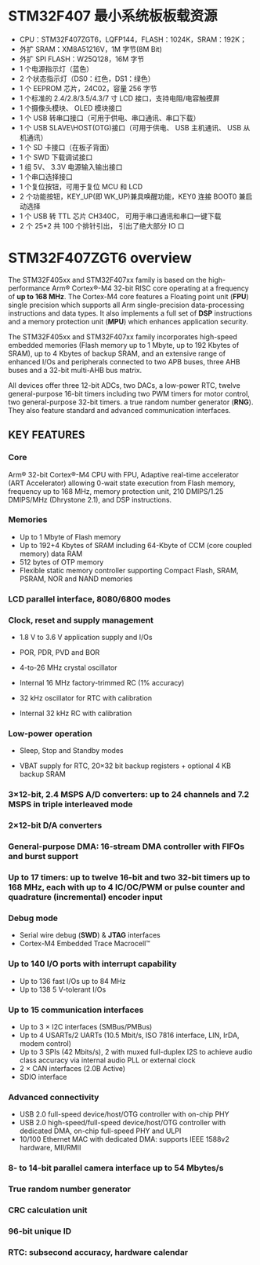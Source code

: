 # STM32F407 最小系统板板载资源
- CPU：STM32F407ZGT6，LQFP144，FLASH：1024K，SRAM：192K；
- 外扩 SRAM：XM8A51216V，1M 字节(8M Bit)
- 外扩 SPI FLASH：W25Q128，16M 字节
- 1 个电源指示灯（蓝色）
- 2 个状态指示灯（DS0：红色，DS1：绿色）
- 1 个 EEPROM 芯片，24C02，容量 256 字节
- 1 个标准的 2.4/2.8/3.5/4.3/7 寸 LCD 接口，支持电阻/电容触摸屏
- 1 个摄像头模块、 OLED 模块接口
- 1 个 USB 转串口接口（可用于供电、串口通讯、串口下载）
- 1 个 USB SLAVE\HOST(OTG)接口（可用于供电、 USB 主机通讯、 USB 从机通讯）
- 1 个 SD 卡接口（在板子背面）
- 1 个 SWD 下载调试接口
- 1 组 5V、 3.3V 电源输入输出接口
- 1 个串口选择接口
- 1 个复位按钮，可用于复位 MCU 和 LCD
- 2 个功能按钮，KEY_UP(即 WK_UP)兼具唤醒功能，KEY0 连接 BOOT0 兼启动选择
- 1 个 USB 转 TTL 芯片 CH340C， 可用于串口通讯和串口一键下载
- 2 个 25*2 共 100 个排针引出， 引出了绝大部分 IO 口



# STM32F407ZGT6 overview

The STM32F405xx and STM32F407xx family is based on the high-performance Arm® Cortex®-M4 32-bit RISC core operating at a frequency of **up to 168 MHz**. The Cortex-M4 core features a Floating point unit (**FPU**) single precision which supports all Arm single-precision data-processing instructions and data types. It also implements a full set of **DSP** instructions and a memory protection unit (**MPU**) which enhances application security.

The STM32F405xx and STM32F407xx family incorporates high-speed embedded memories (Flash memory up to 1 Mbyte, up to 192 Kbytes of SRAM), up to 4 Kbytes of backup SRAM, and an extensive range of enhanced I/Os and peripherals connected to two APB buses, three AHB buses and a 32-bit multi-AHB bus matrix.

All devices offer three 12-bit ADCs, two DACs, a low-power RTC, twelve general-purpose 16-bit timers including two PWM timers for motor control, two general-purpose 32-bit timers. a true random number generator (**RNG**). They also feature standard and advanced communication interfaces.

## KEY FEATURES

### Core

Arm® 32-bit Cortex®-M4 CPU with FPU, Adaptive real-time accelerator (ART Accelerator) allowing 0-wait state execution from Flash memory, frequency up to 168 MHz, memory protection unit, 210 DMIPS/1.25 DMIPS/MHz (Dhrystone 2.1), and DSP instructions.

### Memories

- Up to 1 Mbyte of Flash memory
- Up to 192+4 Kbytes of SRAM including 64-Kbyte of CCM (core coupled memory) data RAM
- 512 bytes of OTP memory
- Flexible static memory controller supporting Compact Flash, SRAM, PSRAM, NOR and NAND memories
### LCD parallel interface, 8080/6800 modes

### Clock, reset and supply management

- 1.8 V to 3.6 V application supply and I/Os
- POR, PDR, PVD and BOR

- 4-to-26 MHz crystal oscillator
- Internal 16 MHz factory-trimmed RC (1% accuracy)
- 32 kHz oscillator for RTC with calibration
- Internal 32 kHz RC with calibration

### Low-power operation

- Sleep, Stop and Standby modes

- VBAT supply for RTC, 20×32 bit backup registers + optional 4 KB backup SRAM

### 3×12-bit, 2.4 MSPS A/D converters: up to 24 channels and 7.2 MSPS in triple interleaved mode

### 2×12-bit D/A converters

### General-purpose DMA: 16-stream DMA controller with FIFOs and burst support

### Up to 17 timers: up to twelve 16-bit and two 32-bit timers up to 168 MHz, each with up to 4 IC/OC/PWM or pulse counter and quadrature (incremental) encoder input

### Debug mode

- Serial wire debug (**SWD**) & **JTAG** interfaces
- Cortex-M4 Embedded Trace Macrocell™

### Up to 140 I/O ports with interrupt capability

- Up to 136 fast I/Os up to 84 MHz
- Up to 138 5 V-tolerant I/Os

### Up to 15 communication interfaces

- Up to 3 × I2C interfaces (SMBus/PMBus)
- Up to 4 USARTs/2 UARTs (10.5 Mbit/s, ISO 7816 interface, LIN, IrDA, modem control)
- Up to 3 SPIs (42 Mbits/s), 2 with muxed full-duplex I2S to achieve audio class accuracy via internal audio PLL or external clock
- 2 × CAN interfaces (2.0B Active)
- SDIO interface

### Advanced connectivity

- USB 2.0 full-speed device/host/OTG controller with on-chip PHY
- USB 2.0 high-speed/full-speed device/host/OTG controller with dedicated DMA, on-chip full-speed PHY and ULPI
- 10/100 Ethernet MAC with dedicated DMA: supports IEEE 1588v2 hardware, MII/RMII

### 8- to 14-bit parallel camera interface up to 54 Mbytes/s

### True random number generator

### CRC calculation unit

### 96-bit unique ID

### RTC: subsecond accuracy, hardware calendar
